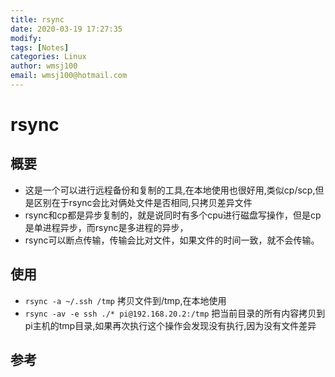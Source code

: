 ```yaml
---
title: rsync
date: 2020-03-19 17:27:35
modify: 
tags: [Notes]
categories: Linux
author: wmsj100
email: wmsj100@hotmail.com
---
```


# rsync

## 概要

- 这是一个可以进行远程备份和复制的工具,在本地使用也很好用,类似cp/scp,但是区别在于rsync会比对俩处文件是否相同,只拷贝差异文件
- rsync和cp都是异步复制的，就是说同时有多个cpu进行磁盘写操作，但是cp是单进程异步，而rsync是多进程的异步，
- rsync可以断点传输，传输会比对文件，如果文件的时间一致，就不会传输。

## 使用

- `rsync -a ~/.ssh /tmp` 拷贝文件到/tmp,在本地使用
- `rsync -av -e ssh ./* pi@192.168.20.2:/tmp` 把当前目录的所有内容拷贝到pi主机的tmp目录,如果再次执行这个操作会发现没有执行,因为没有文件差异

## 参考

